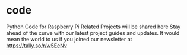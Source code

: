# code
Python Code for Raspberry Pi Related Projects will be shared here
Stay ahead of the curve with our latest project guides and updates.  It would mean the world to us if you joined our newsletter at https://tally.so/r/w5EeNv
